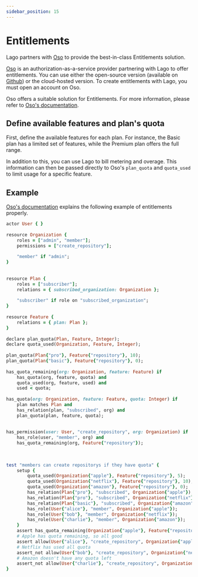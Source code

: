 ```yaml
---
sidebar_position: 15
---
```


# Entitlements

Lago partners with [Oso](https://osohq.com) to provide the best-in-class Entitlements solution.

[Oso](https://www.osohq.com/)  is an authorization-as-a-service provider partnering with Lago to offer entitlements. You can use either the open-source version (available on [Github](https://github.com/osohq/oso)) or the cloud-hosted version. To create entitlements with Lago, you must open an account on Oso.

Oso offers a suitable solution for Entitlements. For more information, please refer to [Oso's documentation](https://www.osohq.com/docs/guides/model-your-apps-authz#entitlements).


## Define available features and plan's quota
First, define the available features for each plan. For instance, the Basic plan has a limited set of features, while the Premium plan offers the full range.

In addition to this, you can use Lago to bill metering and overage. This information can then be passed directly to Oso's `plan_quota` and `quota_used` to limit usage for a specific feature.

## Example
[Oso's documentation](https://www.osohq.com/docs/guides/model-your-apps-authz#entitlements) explains the following example of entitlements properly.

```ruby
actor User { }
 
resource Organization {
    roles = ["admin", "member"];
    permissions = ["create_repository"];
 
    "member" if "admin";
}
 
 
resource Plan { 
    roles = ["subscriber"];
    relations = { subscribed_organization: Organization };
    
    "subscriber" if role on "subscribed_organization";
}
 
resource Feature {
    relations = { plan: Plan };
}
 
declare plan_quota(Plan, Feature, Integer);
declare quota_used(Organization, Feature, Integer);
 
plan_quota(Plan{"pro"}, Feature{"repository"}, 10);
plan_quota(Plan{"basic"}, Feature{"repository"}, 0);
 
has_quota_remaining(org: Organization, feature: Feature) if
    has_quota(org, feature, quota) and
    quota_used(org, feature, used) and
    used < quota;
 
has_quota(org: Organization, feature: Feature, quota: Integer) if
    plan matches Plan and
    has_relation(plan, "subscribed", org) and
    plan_quota(plan, feature, quota);
 
 
has_permission(user: User, "create_repository", org: Organization) if
    has_role(user, "member", org) and
    has_quota_remaining(org, Feature{"repository"});
 
 
 
test "members can create repositorys if they have quota" {
    setup {
        quota_used(Organization{"apple"}, Feature{"repository"}, 5);
        quota_used(Organization{"netflix"}, Feature{"repository"}, 10);
        quota_used(Organization{"amazon"}, Feature{"repository"}, 0);
        has_relation(Plan{"pro"}, "subscribed", Organization{"apple"});
        has_relation(Plan{"pro"}, "subscribed", Organization{"netflix"});
        has_relation(Plan{"basic"}, "subscribed", Organization{"amazon"});
        has_role(User{"alice"}, "member", Organization{"apple"});
        has_role(User{"bob"}, "member", Organization{"netflix"});
        has_role(User{"charlie"}, "member", Organization{"amazon"});
    }
    assert has_quota_remaining(Organization{"apple"}, Feature{"repository"});
    # Apple has quota remaining, so all good
    assert allow(User{"alice"}, "create_repository", Organization{"apple"});
    # Netflix has used all quota 
    assert_not allow(User{"bob"}, "create_repository", Organization{"netflix"});
    # Amazon doesn't have any quota left
    assert_not allow(User{"charlie"}, "create_repository", Organization{"amazon"});
}
```
